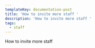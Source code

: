 ```yaml
---
templateKey: documentation-post
title: 'How to invite more staff '
description: 'How to invite more staff '
tags:
  - staff
---
```

How to invite more staff
